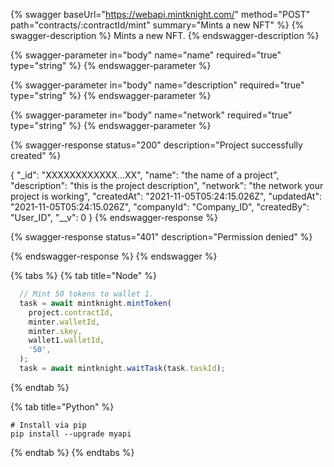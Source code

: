 

{% swagger baseUrl="https://webapi.mintknight.com/" method="POST" path="contracts/:contractId/mint" summary="Mints a new NFT" %} {% swagger-description %} Mints a new NFT. {% endswagger-description %}

{% swagger-parameter in="body" name="name" required="true" type="string" %}  {% endswagger-parameter %}

{% swagger-parameter in="body" name="description" required="true" type="string" %} {% endswagger-parameter %}

{% swagger-parameter in="body" name="network" required="true" type="string" %} {% endswagger-parameter %}


{% swagger-response status="200" description="Project successfully created" %}

{
    "_id": "XXXXXXXXXXXX...XX",
    "name": "the name of a project",
    "description": "this is the project description",
    "network": "the network your project is working",
    "createdAt": "2021-11-05T05:24:15.026Z",
    "updatedAt": "2021-11-05T05:24:15.026Z",
    "companyId": "Company_ID",
    "createdBy": "User_ID",
    "__v": 0
}
{% endswagger-response %}

{% swagger-response status="401" description="Permission denied" %}

{% endswagger-response %} {% endswagger %}





{% tabs %}
{% tab title="Node" %}
```javascript
  // Mint 50 tokens to wallet 1.
  task = await mintknight.mintToken(
    project.contractId,
    minter.walletId,
    minter.skey,
	wallet1.walletId,
	'50',
  );
  task = await mintknight.waitTask(task.taskId);
```
{% endtab %}

{% tab title="Python" %}
```
# Install via pip
pip install --upgrade myapi
```
{% endtab %}
{% endtabs %}